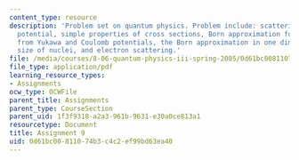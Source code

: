 ```yaml
---
content_type: resource
description: 'Problem set on quantum physics. Problem include: scattering from a reflectionless
  potential, simple properties of cross sections, Born approximation for scattering
  from Yukawa and Coulomb potentials, the Born approximation in one dimension, the
  size of nuclei, and electron scattering.'
file: /media/courses/8-06-quantum-physics-iii-spring-2005/0d61bc00811074b3c4c2ef99bd63ea40_ps9.pdf
file_type: application/pdf
learning_resource_types:
- Assignments
ocw_type: OCWFile
parent_title: Assignments
parent_type: CourseSection
parent_uid: 1f3f9318-a2a3-961b-9631-e30a0ce813a1
resourcetype: Document
title: Assignment 9
uid: 0d61bc00-8110-74b3-c4c2-ef99bd63ea40
---
```

